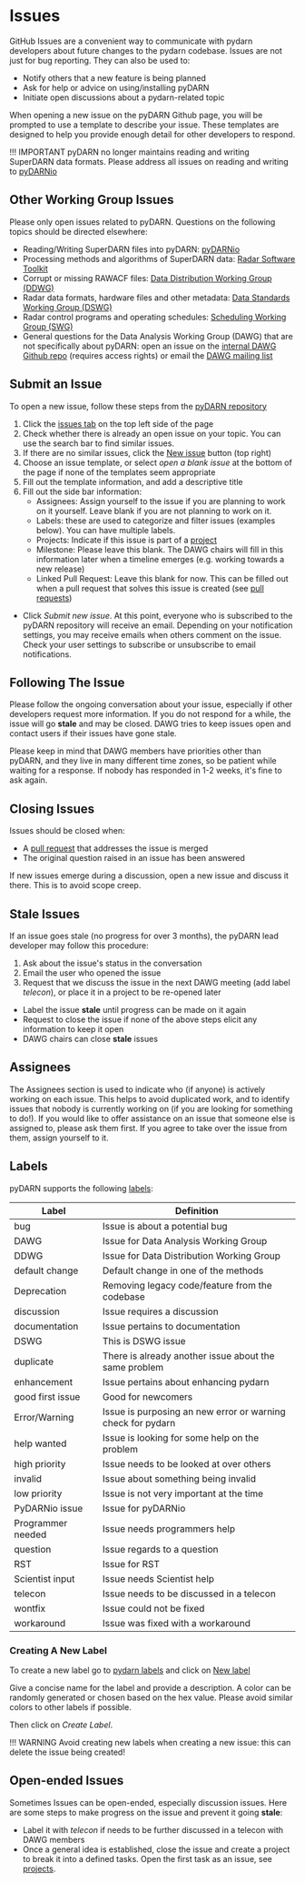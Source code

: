 <!--Copyright (C) 2021 SuperDARN Canada, University of Saskatchewan 
Author(s): Marina Schmidt 
Modifications:

Disclaimer:
pyDARN is under the LGPL v3 license found in the root directory LICENSE.md 
Everyone is permitted to copy and distribute verbatim copies of this license 
document, but changing it is not allowed.

This version of the GNU Lesser General Public License incorporates the terms
and conditions of version 3 of the GNU General Public License, supplemented by
the additional permissions listed below.
-->

# Issues 

GitHub Issues are a convenient way to communicate with pydarn developers about future changes to the pydarn codebase. Issues are not just for bug reporting. They can also be used to:

- Notify others that a new feature is being planned
- Ask for help or advice on using/installing pyDARN
- Initiate open discussions about a pydarn-related topic

When opening a new issue on the pyDARN Github page, you will be prompted to use a template to describe your issue. These templates are designed to help you provide enough detail for other developers to respond.

!!! IMPORTANT
    pyDARN no longer maintains reading and writing SuperDARN data formats. Please address all issues on reading and writing to [pyDARNio](https://github.com/SuperDARN/pyDARNio)

## Other Working Group Issues

Please only open issues related to pyDARN. Questions on the following topics should be directed elsewhere:

- Reading/Writing SuperDARN files into pyDARN: [pyDARNio](https://github.com/SuperDARN/pyDARNio)
- Processing methods and algorithms of SuperDARN data: [Radar Software Toolkit](https://github.com/SuperDARN/rst)
- Corrupt or missing RAWACF files: [Data Distribution Working Group (DDWG)](https://github.com/SuperDARN/DDWG)
- Radar data formats, hardware files and other metadata: [Data Standards Working Group (DSWG)](https://github.com/superdarn/dswg-published-docs)
- Radar control programs and operating schedules: [Scheduling Working Group (SWG)](http://superdarn.thayer.dartmouth.edu/wg-scd.html)
- General questions for the Data Analysis Working Group (DAWG) that are not specifically about pyDARN: open an issue on the [internal DAWG Github repo](https://github.com/SuperDARN/dawg) (requires access rights) or email the [DAWG mailing list](mailto:darn-dawg@isee.nagoya-u.ac.jp)

## Submit an Issue

To open a new issue, follow these steps from the [pyDARN repository](https://github.com/SuperDARN/pydarn)

1. Click the [issues tab](https://github.com/SuperDARN/pydarn/issues) on the top left side of the page 
2. Check whether there is already an open issue on your topic. You can use the search bar to find similar issues. 
3. If there are no similar issues, click the [New issue](https://github.com/SuperDARN/pydarn/issues/new/choose) button (top right)
4. Choose an issue template, or select *open a blank issue* at the bottom of the page if none of the templates seem appropriate
5. Fill out the template information, and add a descriptive title
6. Fill out the side bar information:  
    - Assignees: Assign yourself to the issue if you are planning to work on it yourself. Leave blank if you are not planning to work on it.
    - Labels: these are used to categorize and filter issues (examples below). You can have multiple labels. 
    - Projects: Indicate if this issue is part of a [project](projects.md)
    - Milestone: Please leave this blank. The DAWG chairs will fill in this information later when a timeline emerges (e.g. working towards a new release)
    - Linked Pull Request: Leave this blank for now. This can be filled out when a pull request that solves this issue is created (see [pull requests](pull_request.md))
* Click *Submit new issue*. At this point, everyone who is subscribed to the pyDARN repository will receive an email. Depending on your notification settings, you may receive emails when others comment on the issue. Check your user settings to subscribe or unsubscribe to email notifications.


## Following The Issue

Please follow the ongoing conversation about your issue, especially if other developers request more information. 
If you do not respond for a while, the issue will go **stale** and may be closed. DAWG tries to keep issues open and contact users if their issues have gone stale. 

Please keep in mind that DAWG members have priorities other than pyDARN, and they live in many different time zones, so be patient while waiting for a response. If nobody has responded in 1-2 weeks, it's fine to ask again.

## Closing Issues

Issues should be closed when:

- A [pull request](PR.md) that addresses the issue is merged
- The original question raised in an issue has been answered

If new issues emerge during a discussion, open a new issue and discuss it there. This is to avoid scope creep.

## Stale Issues

If an issue goes stale (no progress for over 3 months), the pyDARN lead developer may follow this procedure:

1. Ask about the issue's status in the conversation
2. Email the user who opened the issue
3. Request that we discuss the issue in the next DAWG meeting (add label *telecon*), or place it in a project to be re-opened later
* Label the issue **stale** until progress can be made on it again
* Request to close the issue if none of the above steps elicit any information to keep it open
* DAWG chairs can close **stale** issues

## Assignees

The Assignees section is used to indicate who (if anyone) is actively working on each issue. This helps to avoid duplicated work, and to identify issues that nobody is currently working on (if you are looking for something to do!).
If you would like to offer assistance on an issue that someone else is assigned to, please ask them first. If you agree to take over the issue from them, assign yourself to it.

## Labels 

pyDARN supports the following [labels](https://github.com/SuperDARN/pydarn/labels):

| Label             | Definition                                                  |
| ----------------- | ----------------------------------------------------------- |
| bug               | Issue is about a potential bug                              |
| DAWG              | Issue for Data Analysis Working Group                       |
| DDWG              | Issue for Data Distribution Working Group                   |
| default change    | Default change in one of the methods                        |
| Deprecation       | Removing legacy code/feature from the codebase              |
| discussion        | Issue requires a discussion                                 |
| documentation     | Issue pertains to documentation                             |
| DSWG              | This is DSWG issue                                          |
| duplicate         | There is already another issue about the same problem       |
| enhancement       | Issue pertains about enhancing pydarn                       |
| good first issue  | Good for newcomers                                          |
| Error/Warning     | Issue is purposing an new error or warning check for pydarn |
| help wanted       | Issue is looking for some help on the problem               |
| high priority     | Issue needs to be looked at over others                     |
| invalid           | Issue about something being invalid                         |
| low priority      | Issue is not very important at the time                     |
| PyDARNio issue    | Issue for pyDARNio                                          |
| Programmer needed | Issue needs programmers help                                |
| question          | Issue regards to a question                                 |
| RST               | Issue for RST                                               |
| Scientist input   | Issue needs Scientist help                                  |
| telecon           | Issue needs to be discussed in a telecon                    |
| wontfix           | Issue could not be fixed                                    |
| workaround        | Issue was fixed with a workaround                           |


### Creating A New Label

To create a new label go to [pydarn labels](https://github.com/SuperDARN/pydarn/labels) and click on [New label](https://github.com/SuperDARN/pydarn/labels)

Give a concise name for the label and provide a description. A color can be randomly generated or chosen based on the hex value. Please avoid similar colors to other labels if possible. 

Then click on *Create Label*.

!!! WARNING
    Avoid creating new labels when creating a new issue: this can delete the issue being created!

## Open-ended Issues 

Sometimes Issues can be open-ended, especially discussion issues. Here are some steps to make progress on the issue and prevent it going **stale**:
- Label it with *telecon* if needs to be further discussed in a telecon with DAWG members 
- Once a general idea is established, close the issue and create a project to break it into a defined tasks. Open the first task as an issue, see [projects](projects.md).
